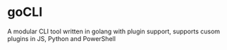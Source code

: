 # goCLI
A modular CLI tool written in golang with plugin support, supports cusom plugins in JS, Python and PowerShell
